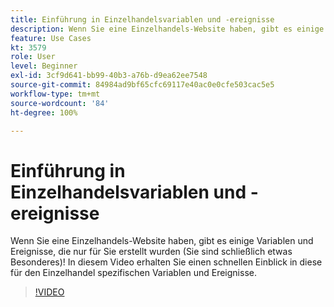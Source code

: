 ```yaml
---
title: Einführung in Einzelhandelsvariablen und -ereignisse
description: Wenn Sie eine Einzelhandels-Website haben, gibt es einige Variablen und Ereignisse, die nur für Sie erstellt wurden (Sie sind schließlich etwas Besonderes)! In diesem Video erhalten Sie einen schnellen Einblick in diese für den Einzelhandel spezifischen Variablen und Ereignisse.
feature: Use Cases
kt: 3579
role: User
level: Beginner
exl-id: 3cf9d641-bb99-40b3-a76b-d9ea62ee7548
source-git-commit: 84984ad9bf65cfc69117e40ac0e0cfe503cac5e5
workflow-type: tm+mt
source-wordcount: '84'
ht-degree: 100%

---
```


# Einführung in Einzelhandelsvariablen und -ereignisse

Wenn Sie eine Einzelhandels-Website haben, gibt es einige Variablen und Ereignisse, die nur für Sie erstellt wurden (Sie sind schließlich etwas Besonderes)! In diesem Video erhalten Sie einen schnellen Einblick in diese für den Einzelhandel spezifischen Variablen und Ereignisse.

>[!VIDEO](https://video.tv.adobe.com/v/31815/?quality=12&learn=on&captions=ger)
